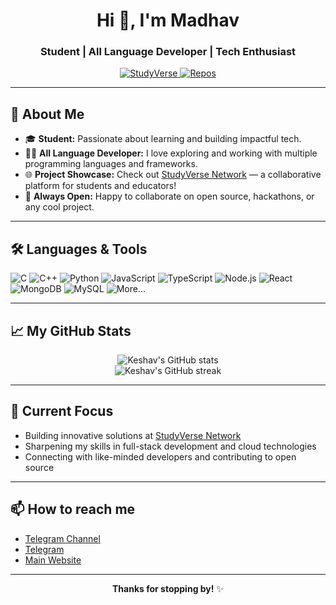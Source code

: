 <!-- GitHub Profile README for keshav2109-hue -->

<h1 align="center">Hi 👋, I'm Madhav</h1>
<h3 align="center">Student | All Language Developer | Tech Enthusiast</h3>

<p align="center">
  <a href="https://studyverse-network.netlify.app/">
    <img src="https://img.shields.io/badge/Visit-StudyVerse-green?style=for-the-badge&logo=vercel" alt="StudyVerse"/>
  </a>
  <a href="https://github.com/keshav2109-hue?tab=repositories">
    <img src="https://img.shields.io/badge/GitHub-Repos-black?style=for-the-badge&logo=github" alt="Repos"/>
  </a>
</p>

---

## 🚀 About Me

- 🎓 **Student:** Passionate about learning and building impactful tech.
- 👨‍💻 **All Language Developer:** I love exploring and working with multiple programming languages and frameworks.
- 🌐 **Project Showcase:** Check out [StudyVerse Network](https://studyverse-network.netlify.app/) — a collaborative platform for students and educators!
- 🤝 **Always Open:** Happy to collaborate on open source, hackathons, or any cool project.

---

## 🛠️ Languages & Tools

![C](https://img.shields.io/badge/C-00599C?style=flat&logo=c&logoColor=white)
![C++](https://img.shields.io/badge/C++-00599C?style=flat&logo=c%2B%2B&logoColor=white)
![Python](https://img.shields.io/badge/Python-3776AB?style=flat&logo=python&logoColor=white)
![JavaScript](https://img.shields.io/badge/JavaScript-F7DF1E?style=flat&logo=javascript&logoColor=black)
![TypeScript](https://img.shields.io/badge/TypeScript-3178C6?style=flat&logo=typescript&logoColor=white)
![Node.js](https://img.shields.io/badge/Node.js-339933?style=flat&logo=node-dot-js&logoColor=white)
![React](https://img.shields.io/badge/React-20232A?style=flat&logo=react&logoColor=61DAFB)
![MongoDB](https://img.shields.io/badge/MongoDB-47A248?style=flat&logo=mongodb&logoColor=white)
![MySQL](https://img.shields.io/badge/MySQL-4479A1?style=flat&logo=mysql&logoColor=white)
![More...](https://img.shields.io/badge/And_More-555?style=flat)

---

## 📈 My GitHub Stats

<p align="center">
  <img src="https://github-readme-stats.vercel.app/api?username=keshav2109-hue&show_icons=true&theme=tokyonight" alt="Keshav's GitHub stats"/>
  <br/>
  <img src="https://github-readme-streak-stats.herokuapp.com/?user=keshav2109-hue&theme=tokyonight" alt="Keshav's GitHub streak"/>
</p>

---

## 🌱 Current Focus

- Building innovative solutions at [StudyVerse Network](https://studyverse-network.netlify.app/)
- Sharpening my skills in full-stack development and cloud technologies
- Connecting with like-minded developers and contributing to open source

---

## 📫 How to reach me

- [Telegram Channel](https://t.me/StudyVerse_Network_SV) 
- [Telegram](https://t.me/Madhav_IzPro) 
- [Main Website](https://studyverse-network.netlify.app/)

---

<p align="center">
  <b>Thanks for stopping by!</b> ✨
</p>
